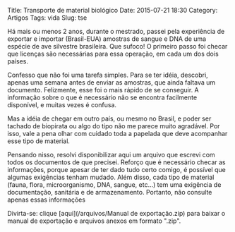Title: Transporte de material biológico
Date: 2015-07-21 18:30
Category: Artigos
Tags: vida
Slug: tse

Há mais ou menos 2 anos, durante o mestrado, passei pela experiência de exportar e importar (Brasil-EUA) amostras de sangue e DNA de uma espécie de ave silvestre brasileira. Que sufoco! O primeiro passo foi checar que licenças são necessárias para essa operação, em cada um dos dois países.

Confesso que não foi uma tarefa simples. Para se ter idéia, descobri, apenas uma semana antes de enviar as amostras, que ainda faltava um documento. Felizmente, esse foi o mais rápido de se conseguir. A informação sobre o que é necessário não se encontra facilmente disponível, e muitas vezes é confusa.

Mas a idéia de chegar em outro país, ou mesmo no Brasil, e poder ser tachado de biopirata ou algo do tipo não me parece muito agradável. Por isso, vale a pena olhar com cuidado toda a papelada que deve acompanhar esse tipo de material.

Pensando nisso, resolvi disponibilizar aqui um arquivo que escrevi com todos os documentos de que precisei. Reforço que é necessário checar as informações, porque apesar de ter dado tudo certo comigo, é possível que algumas exigências tenham mudado. Além disso, cada tipo de material (fauna, flora, microorganismo, DNA, sangue, etc…) tem uma exigência de documentação, sanitária e de armazenamento. Portanto, não consulte apenas essas informações

Divirta-se: clique [aqui](/arquivos/Manual de exportação.zip) para baixar o manual de exportação e arquivos anexos em formato ".zip".

